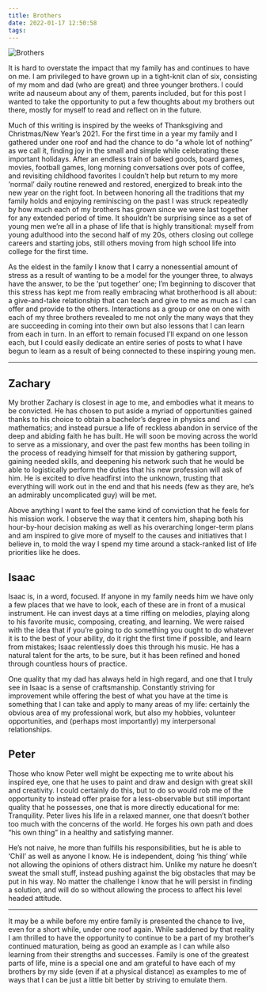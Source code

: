 ```yaml
---
title: Brothers
date: 2022-01-17 12:50:58
tags:
---
```


![Brothers](brothers.jpeg)


It is hard to overstate the impact that my family has and continues to have on me. I am privileged to have grown up in a tight-knit clan of six, consisting of my mom and dad (who are great) and three younger brothers. I could write ad nauseum about any of them, parents included, but for this post I wanted to take the opportunity to put a few thoughts about my brothers out there, mostly for myself to read and reflect on in the future.

Much of this writing is inspired by the weeks of Thanksgiving and Christmas/New Year’s 2021. For the first time in a year my family and I gathered under one roof and had the chance to do “a whole lot of nothing” as we call it, finding joy in the small and simple while celebrating these important holidays. After an endless train of baked goods, board games, movies, football games, long morning conversations over pots of coffee, and revisiting childhood favorites I couldn’t help but return to my more ‘normal’ daily routine renewed and restored, energized to break into the new year on the right foot. In between honoring all the traditions that my family holds and enjoying reminiscing on the past I was struck repeatedly by how much each of my brothers has grown since we were last together for any extended period of time. It shouldn’t be surprising since as a set of young men we’re all in a phase of life that is highly transitional: myself from young adulthood into the second half of my 20s, others closing out college careers and starting jobs, still others moving from high school life into college for the first time.

As the eldest in the family I know that I carry a nonessential amount of stress as a result of wanting to be a model for the younger three, to always have the answer, to be the ‘put together’ one; I’m beginning to discover that this stress has kept me from really embracing what brotherhood is all about: a give-and-take relationship that can teach and give to me as much as I can offer and provide to the others. Interactions as a group or one on one with each of my three brothers revealed to me not only the many ways that they are succeeding in coming into their own but also lessons that I can learn from each in turn. In an effort to remain focused I’ll expand on one lesson each, but I could easily dedicate an entire series of posts to what I have begun to learn as a result of being connected to these inspiring young men.

---

## Zachary
My brother Zachary is closest in age to me, and embodies what it means to be convicted. He has chosen to put aside a myriad of opportunities gained thanks to his choice to obtain a bachelor’s degree in physics and mathematics; and instead pursue a life of reckless abandon in service of the deep and abiding faith he has built. He will soon be moving across the world to serve as a missionary, and over the past few months has been toiling in the process of readying himself for that mission by gathering support, gaining needed skills, and deepening his network such that he would be able to logistically perform the duties that his new profession will ask of him. He is excited to dive headfirst into the unknown, trusting that everything will work out in the end and that his needs (few as they are, he’s an admirably uncomplicated guy) will be met.

Above anything I want to feel the same kind of conviction that he feels for his mission work. I observe the way that it centers him, shaping both his hour-by-hour decision making as well as his overarching longer-term plans and am inspired to give more of myself to the causes and initiatives that I believe in, to mold the way I spend my time around a stack-ranked list of life priorities like he does.

## Isaac
Isaac is, in a word, focused. If anyone in my family needs him we have only a few places that we have to look, each of these are in front of a musical instrument. He can invest days at a time riffing on melodies, playing along to his favorite music, composing, creating, and learning. We were raised with the idea that if you’re going to do something you ought to do whatever it is to the best of your ability, do it right the first time if possible, and learn from mistakes; Isaac relentlessly does this through his music. He has a natural talent for the arts, to be sure, but it has been refined and honed through countless hours of practice.

One quality that my dad has always held in high regard, and one that I truly see in Isaac is a sense of craftsmanship. Constantly striving for improvement while offering the best of what you have at the time is something that I can take and apply to many areas of my life: certainly the obvious area of my professional work, but also my hobbies, volunteer opportunities, and (perhaps most importantly) my interpersonal relationships.

## Peter
Those who know Peter well might be expecting me to write about his inspired eye, one that he uses to paint and draw and design with great skill and creativity. I could certainly do this, but to do so would rob me of the opportunity to instead offer praise for a less-observable but still important quality that he possesses, one that is more directly educational for me: Tranquility. Peter lives his life in a relaxed manner, one that doesn’t bother too much with the concerns of the world. He forges his own path and does “his own thing” in a healthy and satisfying manner.

He’s not naive, he more than fulfills his responsibilities, but he is able to ‘Chill’ as well as anyone I know. He is independent, doing ‘his thing’ while not allowing the opinions of others distract him. Unlike my nature he doesn’t sweat the small stuff, instead pushing against the big obstacles that may be put in his way. No matter the challenge I know that he will persist in finding a solution, and will do so without allowing the process to affect his level headed attitude.

---

It may be a while before my entire family is presented the chance to live, even for a short while, under one roof again. While saddened by that reality I am thrilled to have the opportunity to continue to be a part of my brother’s continued maturation, being as good an example as I can while also learning from their strengths and successes. Family is one of the greatest parts of life, mine is a special one and am grateful to have each of my brothers by my side (even if at a physical distance) as examples to me of ways that I can be just a little bit better by striving to emulate them.

